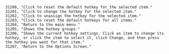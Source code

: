 ﻿```text
31200, "Click to reset the default hotkey for the selected item."
31201, "Click to change the hotkey for the selected item."
31202, "Click to unassign the hotkey for the selected item."
31203, "Click to reset the default hotkeys for all items."
31204, "Return to the main menu."
31205, "Shows the hotkey groups."
31206, "Shows the current hotkey settings. Click an item to change its hotkey, or click the item to select it, click Change, and then press the hotkey you want for that item."
31207, "Return to the Options Screen."
```